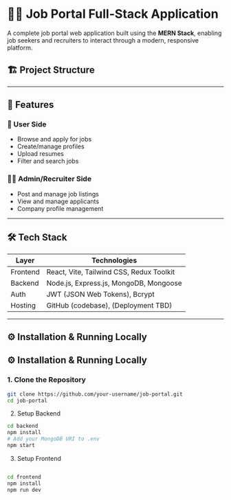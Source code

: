 # 🧑‍💼 Job Portal Full-Stack Application

A complete job portal web application built using the **MERN Stack**, enabling job seekers and recruiters to interact through a modern, responsive platform.

## 🏗️ Project Structure

---

## 🚀 Features

### 👤 User Side
- Browse and apply for jobs
- Create/manage profiles
- Upload resumes
- Filter and search jobs

### 🧑‍💼 Admin/Recruiter Side
- Post and manage job listings
- View and manage applicants
- Company profile management

---

## 🛠️ Tech Stack

| Layer      | Technologies                            |
|------------|------------------------------------------|
| Frontend   | React, Vite, Tailwind CSS, Redux Toolkit |
| Backend    | Node.js, Express.js, MongoDB, Mongoose   |
| Auth       | JWT (JSON Web Tokens), Bcrypt            |
| Hosting    | GitHub (codebase), (Deployment TBD)      |

---

## ⚙️ Installation & Running Locally
## ⚙️ Installation & Running Locally

### 1. Clone the Repository
```bash
git clone https://github.com/your-username/job-portal.git
cd job-portal
```

2. Setup Backend
```bash
cd backend
npm install
# Add your MongoDB URI to .env
npm start
```
3. Setup Frontend
```bash

cd frontend
npm install
npm run dev
```



